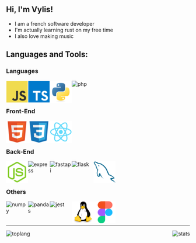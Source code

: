 ## Hi, I'm Vylis! 
- I am a french software developer
- I'm actually learning rust on my free time
- I also love making music

## Languages and Tools: 

### Languages

 <img align=left src="https://raw.githubusercontent.com/devicons/devicon/master/icons/javascript/javascript-original.svg" alt="javascript" width="60" height="60"/> 
 <img align=left src="https://raw.githubusercontent.com/devicons/devicon/master/icons/typescript/typescript-original.svg" alt="typescript" width="60" height="60"/> 
 <img align=left src="https://raw.githubusercontent.com/devicons/devicon/1119b9f84c0290e0f0b38982099a2bd027a48bf1/icons/python/python-original.svg" alt="python" width="60" height="60"/> 
 <img align=left src="https://cdn.jsdelivr.net/gh/devicons/devicon/icons/php/php-original.svg" alt="php" width="60" height="60"/> 

 <br/><br/><br/>
 
### Front-End

 <img align=left src="https://raw.githubusercontent.com/devicons/devicon/master/icons/html5/html5-original.svg" alt="html" width="60" height="60"/> 
 <img align=left src="https://raw.githubusercontent.com/devicons/devicon/master/icons/css3/css3-original.svg" alt="css" width="60" height="60"/> 
 <img align=left src="https://raw.githubusercontent.com/devicons/devicon/master/icons/react/react-original.svg" alt="react" width="60" height="60"/>
  
 <br/><br/><br/>
 
### Back-End
 
 <img align=left src="https://raw.githubusercontent.com/devicons/devicon/master/icons/nodejs/nodejs-original.svg" alt="nodejs" width="60" height="60"/> 
 <img align=left src="https://cdn.jsdelivr.net/gh/devicons/devicon/icons/express/express-original.svg" alt="express" width="60" height="60"/> 
 <img align=left src="https://cdn.jsdelivr.net/gh/devicons/devicon/icons/fastapi/fastapi-original.svg" alt="fastapi" width="60" height="60"/> 
 <img align=left src="https://cdn.jsdelivr.net/gh/devicons/devicon/icons/flask/flask-original.svg" alt="flask" width="60" height="60"/>
 <img align=left src="https://raw.githubusercontent.com/devicons/devicon/master/icons/mysql/mysql-original.svg" alt="mysql" width="60" height="60"/> 

 <br/><br/><br/>
  
### Others

  <img align=left src="https://cdn.jsdelivr.net/gh/devicons/devicon/icons/numpy/numpy-original.svg" alt="numpy" width="60" height="60"/>
  <img align=left src="https://cdn.jsdelivr.net/gh/devicons/devicon/icons/pandas/pandas-original.svg" alt="pandas" width="60" height="60"/>
  <img align=left src="https://cdn.jsdelivr.net/gh/devicons/devicon/icons/jest/jest-plain.svg" alt="jest" width="60" height="60"/>
  <img align=left src="https://raw.githubusercontent.com/devicons/devicon/master/icons/linux/linux-original.svg" alt="linux" width="60" height="60"/>  
  <img align=left src="https://raw.githubusercontent.com/devicons/devicon/master/icons/figma/figma-original.svg" alt="figma" width="60" height="60"/> 
 
 <br/><br/><br/>

---

 <p><img align="left" src="https://github-readme-stats.vercel.app/api/top-langs?username=vylis&show_icons=true&hide_progress=true&theme=dark#gh-dark-mode-only" alt="toplang" height="350"/></p
 <p><img align="right" src="https://github-readme-stats.vercel.app/api?username=vylis&show_icons=true&theme=dark#gh-dark-mode-only" alt="stats" height="350"/></p
